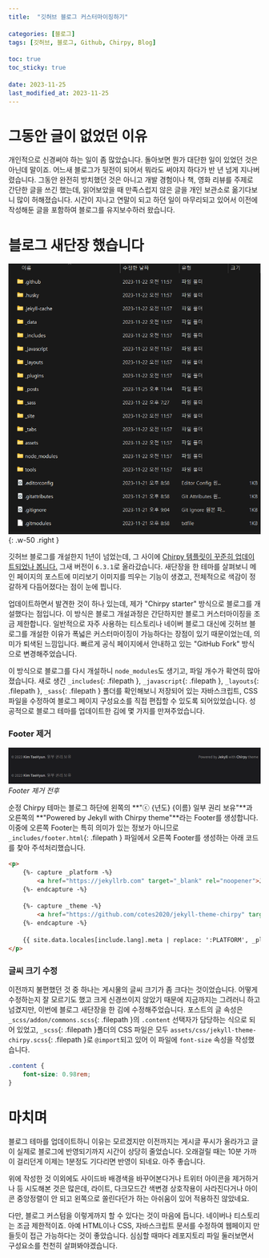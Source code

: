 ```yaml
---
title:  "깃허브 블로그 커스터마이징하기"

categories: [블로그]
tags: [깃허브, 블로그, Github, Chirpy, Blog]

toc: true
toc_sticky: true

date: 2023-11-25
last_modified_at: 2023-11-25
---
```


# **그동안 글이 없었던 이유**

개인적으로 신경써야 하는 일이 좀 많았습니다. 돌아보면 뭔가 대단한 일이 있었던 것은 아닌데 말이죠. 어느새 블로그가 뒷전이 되어서 뭐라도 써야지 하다가 반 년 넘게 지나버렸습니다. 그동안 완전히 방치했던 것은 아니고 개발 경험이나 책, 영화 리뷰를 주제로 간단한 글을 쓰긴 했는데, 읽어보았을 때 만족스럽지 않은 글을 개인 보관소로 옮기다보니 많이 허해졌습니다. 시간이 지나고 연말이 되고 하던 일이 마무리되고 있어서 이전에 작성해둔 글을 포함하여 블로그를 유지보수하러 왔습니다.

# **블로그 새단장 했습니다**

![new-blog-files](/assets/img/2023-11-25-pros-of-github-blog/new-blog-files.png){: .w-50 .right }

깃허브 블로그를 개설한지 1년이 넘었는데, 그 사이에 [Chirpy 템플릿이 꾸준히 업데이트되었나 봅니다.](https://github.com/cotes2020/jekyll-theme-chirpy) 그새 버전이 `6.3.1`로 올라갔습니다. 새단장을 한 테마를 살펴보니 메인 페이지의 포스트에 미리보기 이미지를 띄우는 기능이 생겼고, 전체적으로 색감이 정갈하게 다듬어졌다는 점이 눈에 띕니다.

업데이트하면서 발견한 것이 하나 있는데, 제가 "Chirpy starter" 방식으로 블로그를 개설했다는 점입니다. 이 방식은 블로그 개설과정은 간단하지만 블로그 커스터마이징을 조금 제한합니다. 일반적으로 자주 사용하는 티스토리나 네이버 블로그 대신에 깃허브 블로그를 개설한 이유가 폭넓은 커스터마이징이 가능하다는 장점이 있기 때문이었는데, 의미가 퇴색된 느낌입니다. 빠르게 공식 페이지에서 안내하고 있는 "GitHub Fork" 방식으로 변경해주었습니다.

이 방식으로 블로그를 다시 개설하니 `node_modules`도 생기고, 파일 개수가 확연히 많아졌습니다. 새로 생긴 `_includes`{: .filepath }, `_javascript`{: .filepath }, `_layouts`{: .filepath }, `_sass`{: .filepath } 폴더를 확인해보니 저장되어 있는 자바스크립트, CSS 파일을 수정하여 블로그 페이지 구성요소를 직접 편집할 수 있도록 되어있었습니다. 성공적으로 블로그 테마를 업데이트한 김에 몇 가지를 만져주었습니다.

### **Footer 제거**

![footer-remove](/assets/img/2023-11-25-pros-of-github-blog/footer-remove.png)
_Footer 제거 전후_

순정 Chirpy 테마는 블로그 하단에 왼쪽의 **"ⓒ {년도} {이름} 일부 권리 보유"**과 오른쪽의 **"Powered by Jekyll with Chirpy theme"**라는 Footer를 생성합니다. 이중에 오른쪽 Footer는 특히 의미가 있는 정보가 아니므로 `_includes/footer.html`{: .filepath } 파일에서 오른쪽 Footer를 생성하는 아래 코드를 찾아 주석처리했습니다.

```html
<p>
    {%- capture _platform -%}
        <a href="https://jekyllrb.com" target="_blank" rel="noopener">Jekyll</a>
    {%- endcapture -%}

    {%- capture _theme -%}
        <a href="https://github.com/cotes2020/jekyll-theme-chirpy" target="_blank" rel="noopener">Chirpy</a>
    {%- endcapture -%}

    {{ site.data.locales[include.lang].meta | replace: ':PLATFORM', _platform | replace: ':THEME', _theme }}
</p>
```

### **글씨 크기 수정**

이전까지 불편했던 것 중 하나는 게시물의 글씨 크기가 좀 크다는 것이었습니다. 어떻게 수정하는지 잘 모르기도 했고 크게 신경쓰이지 않았기 때문에 지금까지는 그려러니 하고 넘겼지만, 이번에 블로그 새단장을 한 김에 수정해주었습니다. 포스트의 글 속성은 `_scss/addon/commons.scss`{: .filepath }의 `.content` 선택자가 담당하는 식으로 되어 있었고, `_scss`{: .filepath }폴더의 CSS 파일은 모두 `assets/css/jekyll-theme-chirpy.scss`{: .filepath }로 `@import`되고 있어 이 파일에 `font-size` 속성을 작성했습니다.

```css
.content {
    font-size: 0.98rem;
}
```

# **마치며**

블로그 테마를 업데이트하니 이유는 모르겠지만 이전까지는 게시글 푸시가 올라가고 글이 실제로 블로그에 반영되기까지 시간이 상당히 줄었습니다. 오래걸릴 때는 10분 가까이 걸리던게 이제는 1분정도 기다리면 반영이 되네요. 아주 좋습니다.

위에 작성한 것 이외에도 사이드바 배경색을 바꾸어본다거나 트위터 아이콘을 제거하거나 등 시도해본 것은 많은데, 라이트, 다크모드간 색변경 상호작용이 사라진다거나 아이콘 중앙정렬이 안 되고 왼쪽으로 쏠린다던가 하는 아쉬움이 있어 적용하진 않았네요.

다만, 블로그 커스텀을 이렇게까지 할 수 있다는 것이 마음에 듭니다. 네이버나 티스토리는 조금 제한적이죠. 아예 HTML이나 CSS, 자바스크립트 문서를 수정하여 웹페이지 만들듯이 접근 가능하다는 것이 좋았습니다. 심심할 때마다 레포지토리 파일 둘러보면서 구성요소를 천천히 살펴봐야겠습니다.